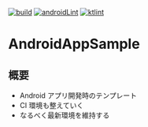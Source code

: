 [![build](https://github.com/asabon/AndroidAppSample/actions/workflows/build.yml/badge.svg?branch=main&event=push)](https://github.com/asabon/AndroidAppSample/actions/workflows/build.yml)
[![androidLint](https://github.com/asabon/AndroidAppSample/actions/workflows/androidLint.yml/badge.svg?branch=main&event=push)](https://github.com/asabon/AndroidAppSample/actions/workflows/androidLint.yml)
[![ktlint](https://github.com/asabon/AndroidAppSample/actions/workflows/ktlint.yml/badge.svg?branch=main&event=push)](https://github.com/asabon/AndroidAppSample/actions/workflows/ktlint.yml)

# AndroidAppSample

## 概要

* Android アプリ開発時のテンプレート
* CI 環境も整えていく
* なるべく最新環境を維持する
